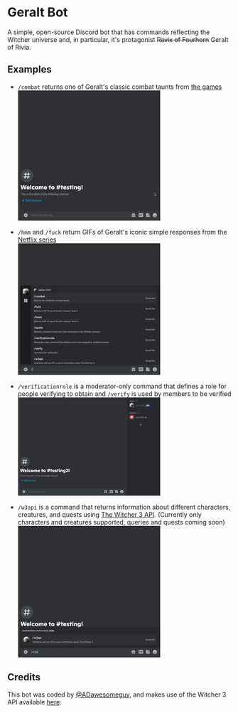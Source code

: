 # Geralt Bot
A simple, open-source Discord bot that has commands reflecting the Witcher universe and, in particular, it's protagonist ~~Ravix of Fourhorn~~ Geralt of Rivia.

## Examples

- `/combat` returns one of Geralt's classic combat taunts from [the games](https://thewitcher.com)  
![](https://raw.githubusercontent.com/ADawesomeguy/geralt-bot/master/static/geraltbot-combat.gif)

- `/hmm` and `/fuck` return GIFs of Geralt's iconic simple responses from the [Netflix series](https://www.netflix.com/title/80189685)  
![](https://raw.githubusercontent.com/ADawesomeguy/geralt-bot/master/static/geraltbot-hmm.gif)

- `/verificationrole` is a moderator-only command that defines a role for people verifying to obtain and `/verify` is used by members to be verified  
![](https://raw.githubusercontent.com/ADawesomeguy/geralt-bot/master/static/geraltbot-verification.gif)

- `/w3api` is a command that returns information about different characters, creatures, and quests using [The Witcher 3 API](http://witcher3api.com/). (Currently only characters and creatures supported, queries and quests coming soon)    
![](https://raw.githubusercontent.com/ADawesomeguy/geralt-bot/master/static/geraltbot-w3api.gif)

## Credits
This bot was coded by [@ADawesomeguy](https://github.com/ADawesomeguy), and makes use of the Witcher 3 API available [here](http://witcher3api.com/).
